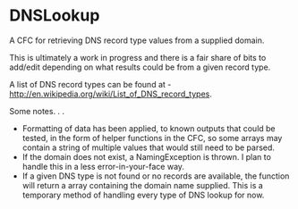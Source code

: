 DNSLookup
===========

A CFC for retrieving DNS record type values from a supplied domain.

This is ultimately a work in progress and there is a fair share of bits to add/edit depending on what results could be from a given record type.

A list of DNS record types can be found at - http://en.wikipedia.org/wiki/List_of_DNS_record_types.

Some notes. . .

* Formatting of data has been applied, to known outputs that could be tested, in the form of helper functions in the CFC, so some arrays may contain a string of multiple values that would still need to be parsed.
* If the domain does not exist, a NamingException is thrown. I plan to handle this in a less error-in-your-face way.
* If a given DNS type is not found or no records are available, the function will return a array containing the domain name supplied. This is a temporary method of handling every type of DNS lookup for now.
